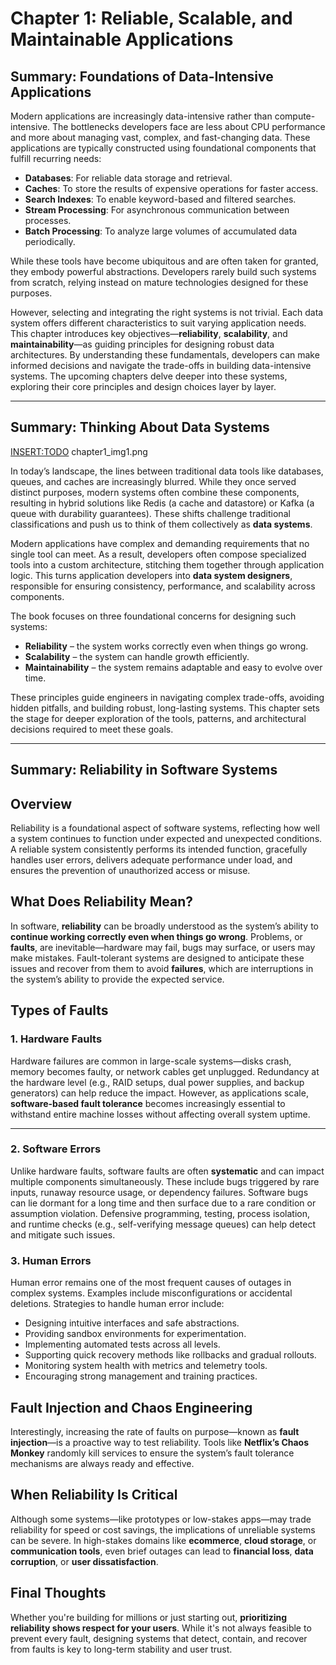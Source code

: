 # Chapter 1: Reliable, Scalable, and Maintainable Applications


## Summary: Foundations of Data-Intensive Applications

Modern applications are increasingly data-intensive rather than compute-intensive. The bottlenecks developers face are less about CPU performance and more about managing vast, complex, and fast-changing data. These applications are typically constructed using foundational components that fulfill recurring needs:

- **Databases**: For reliable data storage and retrieval.
- **Caches**: To store the results of expensive operations for faster access.
- **Search Indexes**: To enable keyword-based and filtered searches.
- **Stream Processing**: For asynchronous communication between processes.
- **Batch Processing**: To analyze large volumes of accumulated data periodically.

While these tools have become ubiquitous and are often taken for granted, they embody powerful abstractions. Developers rarely build such systems from scratch, relying instead on mature technologies designed for these purposes.

However, selecting and integrating the right systems is not trivial. Each data system offers different characteristics to suit varying application needs. This chapter introduces key objectives—**reliability**, **scalability**, and **maintainability**—as guiding principles for designing robust data architectures. By understanding these fundamentals, developers can make informed decisions and navigate the trade-offs in building data-intensive systems. The upcoming chapters delve deeper into these systems, exploring their core principles and design choices layer by layer.

------

## Summary: Thinking About Data Systems

<INSERT:TODO> chapter1_img1.png

In today’s landscape, the lines between traditional data tools like databases, queues, and caches are increasingly blurred. While they once served distinct purposes, modern systems often combine these components, resulting in hybrid solutions like Redis (a cache and datastore) or Kafka (a queue with durability guarantees). These shifts challenge traditional classifications and push us to think of them collectively as **data systems**.

Modern applications have complex and demanding requirements that no single tool can meet. As a result, developers often compose specialized tools into a custom architecture, stitching them together through application logic. This turns application developers into **data system designers**, responsible for ensuring consistency, performance, and scalability across components.

The book focuses on three foundational concerns for designing such systems:
- **Reliability** – the system works correctly even when things go wrong.
- **Scalability** – the system can handle growth efficiently.
- **Maintainability** – the system remains adaptable and easy to evolve over time.

These principles guide engineers in navigating complex trade-offs, avoiding hidden pitfalls, and building robust, long-lasting systems. This chapter sets the stage for deeper exploration of the tools, patterns, and architectural decisions required to meet these goals.
 
------

## Summary: Reliability in Software Systems

## Overview

Reliability is a foundational aspect of software systems, reflecting how well a system continues to function under expected and unexpected conditions. A reliable system consistently performs its intended function, gracefully handles user errors, delivers adequate performance under load, and ensures the prevention of unauthorized access or misuse.

## What Does Reliability Mean?

In software, **reliability** can be broadly understood as the system’s ability to **continue working correctly even when things go wrong**. Problems, or **faults**, are inevitable—hardware may fail, bugs may surface, or users may make mistakes. Fault-tolerant systems are designed to anticipate these issues and recover from them to avoid **failures**, which are interruptions in the system’s ability to provide the expected service.

## Types of Faults

### 1. Hardware Faults

Hardware failures are common in large-scale systems—disks crash, memory becomes faulty, or network cables get unplugged. Redundancy at the hardware level (e.g., RAID setups, dual power supplies, and backup generators) can help reduce the impact. However, as applications scale, **software-based fault tolerance** becomes increasingly essential to withstand entire machine losses without affecting overall system uptime.

------

### 2. Software Errors

Unlike hardware faults, software faults are often **systematic** and can impact multiple components simultaneously. These include bugs triggered by rare inputs, runaway resource usage, or dependency failures. Software bugs can lie dormant for a long time and then surface due to a rare condition or assumption violation. Defensive programming, testing, process isolation, and runtime checks (e.g., self-verifying message queues) can help detect and mitigate such issues.

### 3. Human Errors

Human error remains one of the most frequent causes of outages in complex systems. Examples include misconfigurations or accidental deletions. Strategies to handle human error include:

- Designing intuitive interfaces and safe abstractions.
- Providing sandbox environments for experimentation.
- Implementing automated tests across all levels.
- Supporting quick recovery methods like rollbacks and gradual rollouts.
- Monitoring system health with metrics and telemetry tools.
- Encouraging strong management and training practices.

## Fault Injection and Chaos Engineering

Interestingly, increasing the rate of faults on purpose—known as **fault injection**—is a proactive way to test reliability. Tools like **Netflix’s Chaos Monkey** randomly kill services to ensure the system’s fault tolerance mechanisms are always ready and effective.

## When Reliability Is Critical

Although some systems—like prototypes or low-stakes apps—may trade reliability for speed or cost savings, the implications of unreliable systems can be severe. In high-stakes domains like **ecommerce**, **cloud storage**, or **communication tools**, even brief outages can lead to **financial loss**, **data corruption**, or **user dissatisfaction**.

## Final Thoughts

Whether you're building for millions or just starting out, **prioritizing reliability shows respect for your users**. While it's not always feasible to prevent every fault, designing systems that detect, contain, and recover from faults is key to long-term stability and user trust.

